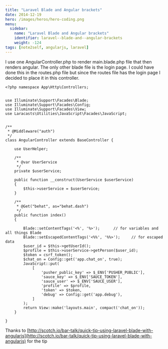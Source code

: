 ```yaml
---
title: "Laravel Blade and Angular brackets"
date: 2014-12-19
hero: /images/heros/hero-coding.png
menu:
  sidebar:
    name: "Laravel Blade and Angular brackets"
    identifier: laravel--blade-and--angular-brackets
    weight: -124
tags: [note2self, angularjs, laravel]
---
```


I use one AngularController.php to render main.blade.php file that then renders angular. The only other blade file is the login page.
I could have done this in the routes.php file but since the routes file has the login page I decided to place it in this controller.


~~~
<?php namespace App\Http\Controllers;


use Illuminate\Support\Facades\Blade;
use Illuminate\Support\Facades\Config;
use Illuminate\Support\Facades\View;
use Laracasts\Utilities\JavaScript\Facades\JavaScript;


/**
 * @Middleware("auth")
 */
class AngularController extends BaseController {

    use UserHelper;

    /**
     * @var UserService
     */
    private $userService;

    public function __construct(UserService $userService)
    {
        $this->userService = $userService;
    }

    /**
     * @Get("behat", as="behat.dash")
     */
	public function index()
	{

        Blade::setContentTags('<%', '%>'); 		// for variables and all things Blade
        Blade::setEscapedContentTags('<%%', '%%>'); 	// for escaped data
        $user_id = $this->getUserId();
        $profile = $this->userService->getPerson($user_id);
        $token = csrf_token();
        $chat_on = Config::get('app.chat_on', true);
        JavaScript::put(
            [
                'pusher_public_key' => $_ENV['PUSHER_PUBLIC'],
                'sauce_key' => $_ENV['SAUCE_TOKEN'],
                'sauce_user' => $_ENV['SAUCE_USER'],
                'profile' => $profile,
                'token' => $token,
                'debug' => Config::get('app.debug'),
            ]
        );
		return View::make('layouts.main', compact('chat_on'));
	}

}
~~~

Thanks to [http://scotch.io/bar-talk/quick-tip-using-laravel-blade-with-angularjs](http://scotch.io/bar-talk/quick-tip-using-laravel-blade-with-angularjs) for the tip